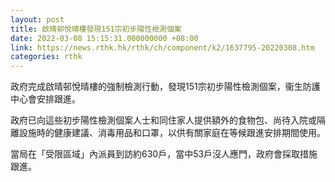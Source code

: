 ```yaml
---
layout: post
title: 啟晴邨悅晴樓發現151宗初步陽性檢測個案
date: 2022-03-08 15:15:31.000000000 +08:00
link: https://news.rthk.hk/rthk/ch/component/k2/1637795-20220308.htm
categories: rthk
---
```


政府完成啟晴邨悅晴樓的強制檢測行動，發現151宗初步陽性檢測個案，衞生防護中心會安排跟進。

政府已向這些初步陽性檢測個案人士和同住家人提供額外的食物包、尚待入院或隔離設施時的健康建議、消毒用品和口罩，以供有關家庭在等候跟進安排期間使用。

當局在「受限區域」內派員到訪約630戶，當中53戶沒人應門，政府會採取措施跟進。
